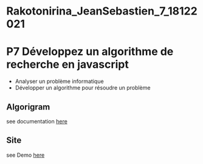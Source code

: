 # Rakotonirina_JeanSebastien_7_18122021
# P7 Développez un algorithme de recherche en javascript
- Analyser un problème informatique
- Développer un algorithme pour résoudre un problème

## Algorigram
see documentation [here](https://github.com/jsr029/Rakotonirina_JeanSebastien_7_18122021/tree/Algo-2/P7CreateResearchAlgo.svg)

## Site
see Demo [here](P7CreateResearchAlgo.html)
